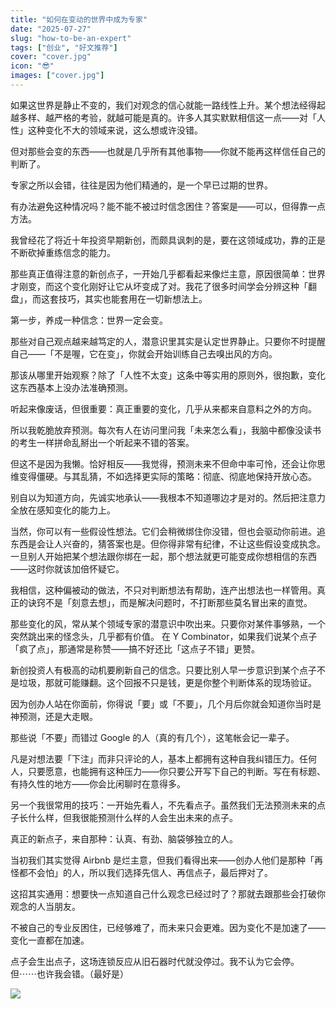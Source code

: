 ```yaml
---
title: "如何在变动的世界中成为专家"
date: "2025-07-27"
slug: "how-to-be-an-expert"
tags: ["创业", "好文推荐"]
cover: "cover.jpg"
icon: "😎"
images: ["cover.jpg"]
---
```

如果这世界是静止不变的，我们对观念的信心就能一路线性上升。某个想法经得起越多样、越严格的考验，就越可能是真的。许多人其实默默相信这一点——对「人性」这种变化不大的领域来说，这么想或许没错。



但对那些会变的东西——也就是几乎所有其他事物——你就不能再这样信任自己的判断了。



专家之所以会错，往往是因为他们精通的，是一个早已过期的世界。



有办法避免这种情况吗？能不能不被过时信念困住？答案是——可以，但得靠一点方法。



我曾经花了将近十年投资早期新创，而颇具讽刺的是，要在这领域成功，靠的正是不断砍掉重练信念的能力。



那些真正值得注意的新创点子，一开始几乎都看起来像烂主意，原因很简单：世界才刚变，而这个变化刚好让它从坏变成了对。我花了很多时间学会分辨这种「翻盘」，而这套技巧，其实也能套用在一切新想法上。



第一步，养成一种信念：世界一定会变。



那些对自己观点越来越笃定的人，潜意识里其实是认定世界静止。只要你不时提醒自己——「不是喔，它在变」，你就会开始训练自己去嗅出风的方向。



那该从哪里开始观察？除了「人性不太变」这条中等实用的原则外，很抱歉，变化这东西基本上没办法准确预测。



听起来像废话，但很重要：真正重要的变化，几乎从来都来自意料之外的方向。



所以我乾脆放弃预测。每次有人在访问里问我「未来怎么看」，我脑中都像没读书的考生一样拼命乱掰出一个听起来不错的答案。



但这不是因为我懒。恰好相反——我觉得，预测未来不但命中率可怜，还会让你思维变得僵硬。与其乱猜，不如选择更实际的策略：彻底、彻底地保持开放心态。



别自以为知道方向，先诚实地承认——我根本不知道哪边才是对的。然后把注意力全放在感知变化的能力上。



当然，你可以有一些假设性想法。它们会稍微绑住你没错，但也会驱动你前进。追东西是会让人兴奋的，猜答案也是。但你得非常有纪律，不让这些假设变成执念。
一旦别人开始把某个想法跟你绑在一起，那个想法就更可能变成你想相信的东西——这时你就该加倍怀疑它。



我相信，这种偏被动的做法，不只对判断想法有帮助，连产出想法也一样管用。真正的诀窍不是「刻意去想」，而是解决问题时，不打断那些莫名冒出来的直觉。



那些变化的风，常从某个领域专家的潜意识中吹出来。只要你对某件事够熟，一个突然跳出来的怪念头，几乎都有价值。
在 Y Combinator，如果我们说某个点子「疯了点」，那通常是称赞——搞不好还比「这点子不错」更赞。



新创投资人有极高的动机要刷新自己的信念。只要比别人早一步意识到某个点子不是垃圾，那就可能赚翻。这个回报不只是钱，更是你整个判断体系的现场验证。



因为创办人站在你面前，你得说「要」或「不要」，几个月后你就会知道你当时是神预测，还是大走眼。



那些说「不要」而错过 Google 的人（真的有几个），这笔帐会记一辈子。



凡是对想法要「下注」而非只评论的人，基本上都拥有这种自我纠错压力。任何人，只要愿意，也能拥有这种压力——你只要公开写下自己的判断。写在有标题、有持久性的地方——你会比闲聊时在意得多。



另一个我很常用的技巧：一开始先看人，不先看点子。虽然我们无法预测未来的点子长什么样，但我很能预测什么样的人会生出未来的点子。



真正的新点子，来自那种：认真、有劲、脑袋够独立的人。



当初我们其实觉得 Airbnb 是烂主意，但我们看得出来——创办人他们是那种「再怪都不会怕」的人，所以我们选择先信人、再信点子，最后押对了。



这招其实通用：想要快一点知道自己什么观念已经过时了？那就去跟那些会打破你观念的人当朋友。



不被自己的专业反困住，已经够难了，而未来只会更难。因为变化不是加速了——变化一直都在加速。



点子会生出点子，这场连锁反应从旧石器时代就没停过。我不认为它会停。
但⋯⋯也许我会错。（最好是）




![](https://prod-files-secure.s3.us-west-2.amazonaws.com/112d0858-5090-4d34-a606-b75eb8d65fd2/46476355-9cf3-4e99-9b7a-3531bc426380/1000202064.png?X-Amz-Algorithm=AWS4-HMAC-SHA256&X-Amz-Content-Sha256=UNSIGNED-PAYLOAD&X-Amz-Credential=ASIAZI2LB466WH6W7OMR%2F20250814%2Fus-west-2%2Fs3%2Faws4_request&X-Amz-Date=20250814T145323Z&X-Amz-Expires=3600&X-Amz-Security-Token=IQoJb3JpZ2luX2VjEP7%2F%2F%2F%2F%2F%2F%2F%2F%2F%2FwEaCXVzLXdlc3QtMiJIMEYCIQD%2F9%2FZQGP6TQ5rqutv1iIRqHp7HobBMGSLf1hNObKcH7AIhAPiz4jfIGnziaAvt4KJ33NWqkYbtSWQMXgatZ5xD62FhKv8DCEcQABoMNjM3NDIzMTgzODA1IgxhPwQyOOsEtsQnuqgq3APOvZRMCwzgDZBCvYf3UbQ8YaczrHNWFOBsnfVxPXccyufGStUQb0QpkI%2FnO9XJgajvh19IfBVOu8zVwInLfkXPLPy4Mpx4gIg9dEL2uWHeWg5k9D%2BsWTigUY5ABW2NDlp0DoNVpjtGPnK5HRe7NQGCH2uZLSJp0985s2w8ChapcQDcyTWS%2FmjQa9orLcVFSLtnPoBMsJwiKDh4FAFXTGYJUz%2FuNlXH29q96sFGtzrzo9kN47us2aSmnUw5pBcbWfq6q7PV3kTMHNgbDa%2Ft68sgO46ZFID7k3yNjDhFJK9b0rLQCapSpPRUNDQi%2B9BV1MgGeXCvtBmNabTz7p9Q0ZoPeTa4KnqDeVJHs8ZzkOv0g49vGlPM8Zcj2544yXlFr6TxvIql1vnRQeeApx3%2BWQG7lKWNmP8zjRKqs9ct00xPWKBw%2BvBQJpdIcBqLHQPprv2b33p%2BoQQwVXzfSUPhZIcrLS3KzjvPxdYKqFdtJD9ADL6Rfn9kcCBJgTZBg3JeCWdTF4wzJKOmP4chIW%2FfSlhwsQDTAPPKP%2Bhjob%2B5NrHZZd3K84neiU32AJ35UaIEJQdoJC83xntFxqV4LGx%2FFqFeoGUIkDhxeM6OugFaCjWGjgKO9Mp5jxlHTxZJKTCH4PfEBjqkATzP9yijGEovRfWesYx3P7bfD81hJAff11PTmeRmgM27ige9Gm3kSnUTKmLU2iAYK4qAWHUZU%2BD0Xu6K1nH4ZrRPvQdAwnIvUBdTJGIWXykMFjBGfLfCH0K2K94mufO51l%2Fjziy60vb201Te11ntxGXud6eA134yoynOFRWsOsI9XPmlavNMSAhRoYFv%2B%2Fx5jD9%2B7w%2BCYTemQYEy8tOGu%2BpNVfQR&X-Amz-Signature=b25df5c7284f467e3898b3190902ee71f31614092e593d4983cd4992dea37c99&X-Amz-SignedHeaders=host&x-amz-checksum-mode=ENABLED&x-id=GetObject)

